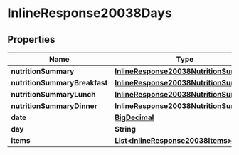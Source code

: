 

# InlineResponse20038Days

## Properties

Name | Type | Description | Notes
------------ | ------------- | ------------- | -------------
**nutritionSummary** | [**InlineResponse20038NutritionSummary**](InlineResponse20038NutritionSummary.md) |  |  [optional]
**nutritionSummaryBreakfast** | [**InlineResponse20038NutritionSummary**](InlineResponse20038NutritionSummary.md) |  |  [optional]
**nutritionSummaryLunch** | [**InlineResponse20038NutritionSummary**](InlineResponse20038NutritionSummary.md) |  |  [optional]
**nutritionSummaryDinner** | [**InlineResponse20038NutritionSummary**](InlineResponse20038NutritionSummary.md) |  |  [optional]
**date** | [**BigDecimal**](BigDecimal.md) |  | 
**day** | **String** |  | 
**items** | [**List&lt;InlineResponse20038Items&gt;**](InlineResponse20038Items.md) |  |  [optional]




